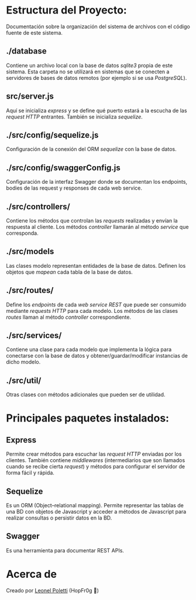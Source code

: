 # Estructura del Proyecto:

Documentación sobre la organización del sistema de archivos con el código fuente de este sistema.

## ./database

Contiene un archivo local con la base de datos *sqlite3* propia de este sistema. Esta carpeta no se utilizará en sistemas que se conecten a servidores de bases de datos remotos (por ejemplo si se usa *PostgreSQL*).

## src/server.js

Aquí se inicializa *express* y se define qué puerto estará a la escucha de las *request HTTP* entrantes. También se inicializa *sequelize*.

## ./src/config/sequelize.js

Configuración de la conexión del ORM *sequelize* con la base de datos.

## ./src/config/swaggerConfig.js

Configuración de la interfaz Swagger donde se documentan los endpoints, bodies de las request y responses de cada web service.

## ./src/controllers/

Contiene los métodos que controlan las *requests* realizadas y envían la respuesta al cliente. Los métodos *controller* llamarán al método *service* que corresponda.

## ./src/models

Las clases modelo representan entidades de la base de datos. Definen los objetos que *mapean* cada tabla de la base de datos.

## ./src/routes/

Define los *endpoints* de cada *web service REST* que puede ser consumido mediante *requests HTTP* para cada modelo. Los métodos de las clases *routes* llaman al método *controller* correspondiente.

## ./src/services/

Contiene una clase para cada modelo que implementa la lógica para conectarse con la base de datos y obtener/guardar/modificar instancias de dicho modelo.

## ./src/util/

Otras clases con métodos adicionales que pueden ser de utilidad.

# Principales paquetes instalados:

## Express

Permite crear métodos para escuchar las *request HTTP* enviadas por los clientes. También contiene *middlewares* (intermediarios que son llamados cuando se recibe cierta *request*) y métodos para configurar el servidor de forma fácil y rápida.

## Sequelize

Es un ORM (Object–relational mapping). Permite representar las tablas de una BD con objetos de Javascript y acceder a métodos de Javascript para realizar consultas o persistir datos en la BD.

## Swagger

Es una herramienta para documentar REST APIs.

# Acerca de

Creado por [Leonel Poletti](https://leonelpoletti.glitch.me/) (HopFr0g 🐸)
